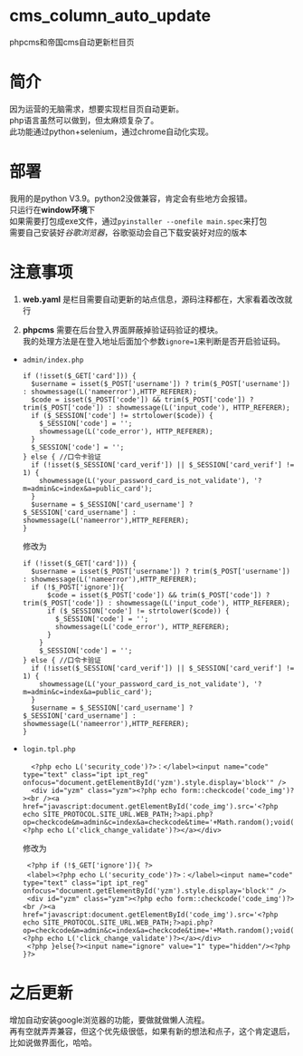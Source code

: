 # cms_column_auto_update
phpcms和帝国cms自动更新栏目页

# 简介
因为运营的无脑需求，想要实现栏目页自动更新。  
php语言虽然可以做到，但太麻烦复杂了。  
此功能通过python+selenium，通过chrome自动化实现。  

# 部署
我用的是python V3.9。python2没做兼容，肯定会有些地方会报错。  
只运行在**window环境**下  
如果需要打包成exe文件，通过`pyinstaller --onefile main.spec`来打包  
需要自己安装好*谷歌浏览器*，谷歌驱动会自己下载安装好对应的版本  

# 注意事项
1. **web.yaml** 是栏目需要自动更新的站点信息，源码注释都在，大家看着改改就行  

2. **phpcms** 需要在后台登入界面屏蔽掉验证码验证的模块。  
  我的处理方法是在登入地址后面加个参数`ignore=1`来判断是否开启验证码。  
- `admin/index.php`  

  ```
  if (!isset($_GET['card'])) {
    $username = isset($_POST['username']) ? trim($_POST['username']) : showmessage(L('nameerror'),HTTP_REFERER);
    $code = isset($_POST['code']) && trim($_POST['code']) ? trim($_POST['code']) : showmessage(L('input_code'), HTTP_REFERER);
    if ($_SESSION['code'] != strtolower($code)) {
      $_SESSION['code'] = '';
      showmessage(L('code_error'), HTTP_REFERER);
    }
    $_SESSION['code'] = '';
  } else { //口令卡验证
    if (!isset($_SESSION['card_verif']) || $_SESSION['card_verif'] != 1) {
      showmessage(L('your_password_card_is_not_validate'), '?m=admin&c=index&a=public_card');
    }
    $username = $_SESSION['card_username'] ? $_SESSION['card_username'] :  showmessage(L('nameerror'),HTTP_REFERER);
  }
  ```
  修改为
  ```
  if (!isset($_GET['card'])) {
    $username = isset($_POST['username']) ? trim($_POST['username']) : showmessage(L('nameerror'),HTTP_REFERER);
    if (!$_POST['ignore']){
        $code = isset($_POST['code']) && trim($_POST['code']) ? trim($_POST['code']) : showmessage(L('input_code'), HTTP_REFERER);
        if ($_SESSION['code'] != strtolower($code)) {
          $_SESSION['code'] = '';
          showmessage(L('code_error'), HTTP_REFERER);
        }
      }
      $_SESSION['code'] = '';
  } else { //口令卡验证
    if (!isset($_SESSION['card_verif']) || $_SESSION['card_verif'] != 1) {
      showmessage(L('your_password_card_is_not_validate'), '?m=admin&c=index&a=public_card');
    }
    $username = $_SESSION['card_username'] ? $_SESSION['card_username'] :  showmessage(L('nameerror'),HTTP_REFERER);
  }
  ```

- `login.tpl.php` 

  ```
    <?php echo L('security_code')?>：</label><input name="code" type="text" class="ipt ipt_reg" onfocus="document.getElementById('yzm').style.display='block'" />
    <div id="yzm" class="yzm"><?php echo form::checkcode('code_img')?><br /><a href="javascript:document.getElementById('code_img').src='<?php echo SITE_PROTOCOL.SITE_URL.WEB_PATH;?>api.php?op=checkcode&m=admin&c=index&a=checkcode&time='+Math.random();void(0);"><?php echo L('click_change_validate')?></a></div>
  ```
  修改为
  ```
   <?php if (!$_GET['ignore']){ ?>
   <label><?php echo L('security_code')?>：</label><input name="code" type="text" class="ipt ipt_reg" onfocus="document.getElementById('yzm').style.display='block'" />
   <div id="yzm" class="yzm"><?php echo form::checkcode('code_img')?><br /><a href="javascript:document.getElementById('code_img').src='<?php echo SITE_PROTOCOL.SITE_URL.WEB_PATH;?>api.php?op=checkcode&m=admin&c=index&a=checkcode&time='+Math.random();void(0);"><?php echo L('click_change_validate')?></a></div>
   <?php }else{?><input name="ignore" value="1" type="hidden"/><?php }?>
  ```
    
# 之后更新  
增加自动安装google浏览器的功能，要做就做懒人流程。  
再有空就弄弄兼容，但这个优先级很低，如果有新的想法和点子，这个肯定退后，比如说做界面化，哈哈。  